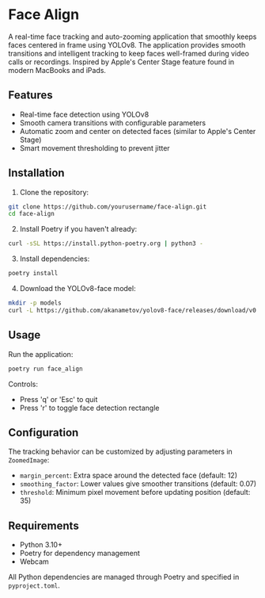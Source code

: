 # Face Align

A real-time face tracking and auto-zooming application that smoothly keeps faces centered in frame using YOLOv8. The application provides smooth transitions and intelligent tracking to keep faces well-framed during video calls or recordings. Inspired by Apple's Center Stage feature found in modern MacBooks and iPads.

## Features

- Real-time face detection using YOLOv8
- Smooth camera transitions with configurable parameters
- Automatic zoom and center on detected faces (similar to Apple's Center Stage)
- Smart movement thresholding to prevent jitter

## Installation

1. Clone the repository:

```bash
git clone https://github.com/yourusername/face-align.git
cd face-align
```

2. Install Poetry if you haven't already:

```bash
curl -sSL https://install.python-poetry.org | python3 -
```

3. Install dependencies:

```bash
poetry install
```

4. Download the YOLOv8-face model:

```bash
mkdir -p models
curl -L https://github.com/akanametov/yolov8-face/releases/download/v0.0.0/yolov8n-face.pt -o models/yolov8n-face.pt
```

## Usage

Run the application:

```bash
poetry run face_align
```

Controls:
- Press 'q' or 'Esc' to quit
- Press 'r' to toggle face detection rectangle

## Configuration

The tracking behavior can be customized by adjusting parameters in `ZoomedImage`:

- `margin_percent`: Extra space around the detected face (default: 12)
- `smoothing_factor`: Lower values give smoother transitions (default: 0.07)
- `threshold`: Minimum pixel movement before updating position (default: 35)

## Requirements

- Python 3.10+
- Poetry for dependency management
- Webcam

All Python dependencies are managed through Poetry and specified in `pyproject.toml`.
